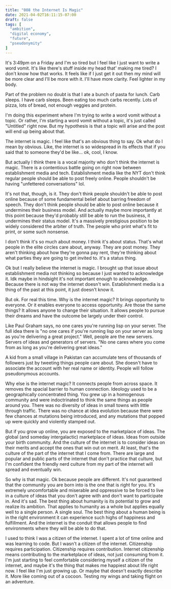 ```yaml
---
title: "008 the Internet Is Magic"
date: 2021-04-02T16:11:15-07:00
draft: false
tags: [
  "ambition",
  "digital economy",
  "future",
  "pseudonymity"
]
---
```


It's 3:49pm on a Friday and I'm so tired but I feel like I just want
to write a word vomit. It's like there's stuff inside my head that'
making me tired? I don't know how that works. It feels like if I just
get it out then my mind will be more clear and I'll be more with
it. I'll have more clarity. Feel lighter in my body.

Part of the problem no doubt is that I ate a bunch of pasta for
lunch. Carb sleeps. I have carb sleeps. Been eating too much carbs
recently. Lots of pizza, lots of bread, not enough veggies and
protein.

I'm doing this experiment where I'm trying to write a word vomit
without a topic. Or rather, I'm starting a word vomit without a topic,
it's just called "Untitled" right now. But my hypothesis is that a
topic will arise and the post will end up being about that.

The internet is magic. I feel like that's an obvious thing to say. Ok
what do I mean by obvious. Like, the internet is so widespread in its
effects that if you said that to someone they'd be like... ok, cool, I
know.

But actually I think there is a vocal majority who don't think the
internet is magic. There is a contentious battle going on right now
between establishment media and tech. Establishment media like the NYT
don't think regular people should be able to post freely
online. People shouldn't be having "unfettered conversations" lol.

It's not that, though, is it. They don't think people shouldn't be
able to post online because of some fundamental belief about barring
freedom of speech. They don't think people should be able to post
online because it undermines their business model. And actually maybe
more importantly at this point because they'd probably still be able
to run the business, it undermines their status model. It's a
massively prestigious position to be widely considered the arbiter of
truth. The people who print what's fit to print, or some such
nonsense.

I don't think it's so much about money. I think it's about
status. That's what people in the elite circles care about,
anyway. They are post money. They aren't thinking about how they're
gonna pay rent, they're thinking about what parties they are going to
get invited to. it's a status thing.

Ok but I really believe the internet is magic. I brought up that issue
about establishment media not thinking so because I just wanted to
acknowledge it. Idk maybe in hindsight it's not important enough to
acknowledge. Because there is not way the internet doesn't
win. Establishment media is a thing of the past at this point, it just
doesn't know it.

But ok. For real this time. Why is the internet magic? It brings
opportunity to everyone. Or it enables everyone to access
opportunity. Are those the same things? It allows anyone to change
their situation. It allows people to pursue their dreams and have the
outcome be largely under their control.

Like Paul Graham says, no one cares you're running lisp on your
server. The full idea there is "no one cares if you're running lisp on
your server as long as you're delivering a great project." Well,
people are the new servers. Servers of ideas and generators of
servers. "No one cares where you come from as long as you're
delivering great ideas."

A kid from a small village in Pakistan can accumulate tens of
thousands of followers just by tweeting things people care about. She
doesn't have to associate the account with her real name or
identity. People will follow pseudonymous accounts.

Why else is the internet magic? It connects people from across
space. It removes the spacial barrier to human connection. Ideology
used to be a geographically concentrated thing. You grew up in a
homogenous community and were indoctrinated to think the same things
as people around you. There was no diversity of ideas in small towns
with little through traffic. There was no chance at idea evolution
because there were few chances at mutations being introduced, and any
mutations that popped up were quickly and violently stamped out.

But if you grow up online, you are exposed to the marketplace of
ideas. The global (and someday intergalactic) marketplace of
ideas. Ideas from outside your birth community. And the culture of the
internet is to consider ideas on their merits and accept the ones that
win out on merit. At least, that's the culture of the part of the
internet that I come from. There are large and popular and public
parts of the internet that don't practice that culture, but I'm
confident the friendly nerd culture from my part of the internet will
spread and eventually win.

So why is that magic. Ok because people are different. It's not
guaranteed that the community you are born into is the one that is
right for you. It's extremely uncomfortable and miserable and
oppressive to be forced to live in a culture of ideas that you don't
agree with and don't want to participate in. And it's sad. The best
thing about humanity is its potential to grow and realize its
ambition. That applies to humanity as a whole but applies equally well
to a single person. A single soul. The best thing about a human being
is in the right environment it can experience such highs of happiness
and fulfillment. And the internet is the conduit that allows people to
find environments where they will be able to do that.

I used to think I was a citizen of the internet. I spent a lot of time
online and was learning to code. But I wasn't a citizen of the
internet. Citizenship requires participation. Citizenship requires
contribution. Internet citizenship means contributing to the
marketplace of ideas, not just consuming from it. I'm just starting to
feel comfortable considering myself a citizen of the internet, and
maybe it's the thing that makes me happiest about life right now. I
feel like I'm just growing up. Or maybe that doesn't exactly describe
it. More like coming out of a cocoon. Testing my wings and taking
flight on an adventure.
